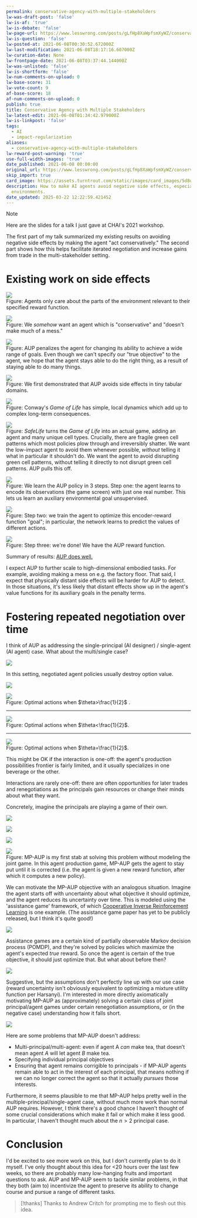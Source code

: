 ```yaml
---
permalink: conservative-agency-with-multiple-stakeholders
lw-was-draft-post: 'false'
lw-is-af: 'true'
lw-is-debate: 'false'
lw-page-url: https://www.lesswrong.com/posts/gLfHp8XaWpfsmXyWZ/conservative-agency-with-multiple-stakeholders
lw-is-question: 'false'
lw-posted-at: 2021-06-08T00:30:52.672000Z
lw-last-modification: 2021-06-08T18:17:16.607000Z
lw-curation-date: None
lw-frontpage-date: 2021-06-08T03:37:44.144000Z
lw-was-unlisted: 'false'
lw-is-shortform: 'false'
lw-num-comments-on-upload: 0
lw-base-score: 31
lw-vote-count: 9
af-base-score: 18
af-num-comments-on-upload: 0
publish: true
title: Conservative Agency with Multiple Stakeholders
lw-latest-edit: 2021-06-08T01:34:42.979000Z
lw-is-linkpost: 'false'
tags:
  - AI
  - impact-regularization
aliases:
  - conservative-agency-with-multiple-stakeholders
lw-reward-post-warning: 'true'
use-full-width-images: 'true'
date_published: 2021-06-08 00:00:00
original_url: https://www.lesswrong.com/posts/gLfHp8XaWpfsmXyWZ/conservative-agency-with-multiple-stakeholders
skip_import: true
card_image: https://assets.turntrout.com/static/images/card_images/5d8db03fe692d0a310f42ec0c249a6b2be892ea6e84ec762.png
description: How to make AI agents avoid negative side effects, especially in multi-stakeholder
  environments.
date_updated: 2025-03-22 12:22:59.421452
---
```









> [!note]
> Here are the slides for a talk I just gave at CHAI's 2021 workshop.

The first part of my talk summarized my existing results on avoiding negative side effects by making the agent "act conservatively." The second part shows how this helps facilitate iterated negotiation and increase gains from trade in the multi-stakeholder setting.

# Existing work on side effects

![](https://assets.turntrout.com/static/images/posts/5d8db03fe692d0a310f42ec0c249a6b2be892ea6e84ec762.avif)
<br/>Figure: Agents only care about the parts of the environment relevant to their specified reward function.

![](https://assets.turntrout.com/static/images/posts/11973d84ffe3b4c8b56ebfe90261e336e126ad93cdda39a5.avif)
<br/>Figure: We _somehow_ want an agent which is "conservative" and "doesn't make much of a mess."

![](https://assets.turntrout.com/static/images/posts/19247989a8c519fbc27fc9d100129444d4ca2f86968a9a8b.avif)
<br/>Figure: AUP penalizes the agent for changing its ability to achieve a wide range of goals. Even though we can't specify our "true objective" to the agent, we hope that the agent stays able to do the right thing, as a result of staying able to do many things.

![](https://assets.turntrout.com/static/images/posts/27b61d7c2b20d763836e0f4205fc5cb0b043d8c999d9513b.avif)
<br/>Figure: We first demonstrated that AUP avoids side effects in tiny tabular domains.

![](https://assets.turntrout.com/static/images/posts/2b563e34fa6fa1f80fcf5992515e3911668f03e0297e547b.avif)
<br/>Figure: Conway's _Game of Life_ has simple, local dynamics which add up to complex long-term consequences.

![](https://assets.turntrout.com/static/images/posts/bc36232e143377cc3fb23ec0eaf31d162c17fa41698f8356.avif)
<br/>Figure: _SafeLife_ turns the _Game of Life_ into an actual game, adding an agent and many unique cell types. Crucially, there are fragile green cell patterns which most policies plow through and irreversibly shatter. We want the low-impact agent to avoid them whenever possible, _without_ telling it what in particular it shouldn't do. We want the agent to avoid disrupting green cell patterns, without telling it directly to not disrupt green cell patterns. AUP pulls this off.

![](https://assets.turntrout.com/static/images/posts/ec7027afd67e6d8d0d76cdf6f6f0ce4f1ca66561460c376e.avif)
<br/>Figure: We learn the AUP policy in 3 steps. Step one: the agent learns to encode its observations (the game screen) with just one real number. This lets us learn an auxiliary environmental goal unsupervised.

![](https://assets.turntrout.com/static/images/posts/8e06d19568bf8cf2aa3f1ae7cb68237f739e7e8526d16e69.avif)
<br/>Figure: Step two: we train the agent to optimize this encoder-reward function "goal"; in particular, the network learns to predict the values of different actions.

![](https://assets.turntrout.com/static/images/posts/ceedff3b01f8e4dd70c483030f9855e623643aa85c40b226.avif)
<br/>Figure: Step three: we're done! We have the AUP reward function.

Summary of results: [AUP does well.](https://avoiding-side-effects.github.io/)

I expect AUP to further scale to high-dimensional embodied tasks. For example, avoiding making a mess on e.g. the factory floor. That said, I expect that physically distant side effects will be harder for AUP to detect. In those situations, it's less likely that distant effects show up in the agent's value functions for its auxiliary goals in the penalty terms.

# Fostering repeated negotiation over time

I think of AUP as addressing the single-principal (AI designer) / single-agent (AI agent) case. What about the multi/single case?

![](https://assets.turntrout.com/static/images/posts/41b1a2924d3be8196845296b9d719eb0a14dfb72ddc63326.avif)

In this setting, negotiated agent policies usually destroy option value.

![](option-value-multiple-stakeholders-conservative-agency.png)

![](https://assets.turntrout.com/static/images/posts/mp-aup-large-theta.avif)
<br/>Figure: Optimal actions when $\theta>\frac{1}{2}$ .

<hr/>

![](https://assets.turntrout.com/static/images/posts/mp-aup-small-theta.avif)
<br/>Figure: Optimal actions when $\theta<\frac{1}{2}$.

<hr/>

![](https://assets.turntrout.com/static/images/posts/mp-aup-half-theta.avif)
<br/>Figure: Optimal actions when $\theta=\frac{1}{2}$.

This might be OK if the interaction is one-off: the agent's production possibilities frontier is fairly limited, and it usually specializes in one beverage or the other.

Interactions are rarely one-off: there are often opportunities for later trades and renegotiations as the principals gain resources or change their minds about what they want.

Concretely, imagine the principals are playing a game of their own.

![](https://assets.turntrout.com/static/images/posts/b54a0b7ddc089960a2a5ae1035ddf99beb74a154ddbe2f55.avif)

![](https://assets.turntrout.com/static/images/posts/5d52ab1d3ba4d05d08be7de2f50b3ef0779c812f2cc23d87.avif)

![](https://assets.turntrout.com/static/images/posts/4b77c2d3940413257bd7ee175cdc0804555877a1a7f553aa.avif)

![](https://assets.turntrout.com/static/images/posts/b02a85f9bec27245725211e667061d61fc401fb75fee59bd.avif)
<br/>Figure: MP-AUP is my first stab at solving this problem without modeling the joint game. In this agent production game, MP-AUP gets the agent to stay put until it is corrected (i.e. the agent is given a new reward function, after which it computes a new policy).

We can motivate the MP-AUP objective with an analogous situation. Imagine the agent starts off with uncertainty about what objective it should optimize, and the agent reduces its uncertainty over time. This is modeled using the 'assistance game' framework, of which [Cooperative Inverse Reinforcement Learning](https://papers.nips.cc/paper/6420-cooperative-inverse-reinforcement-learning) is one example. (The assistance game paper has yet to be publicly released, but I think it's quite good!)

![](https://assets.turntrout.com/static/images/posts/time-step-mp-aup.avif)

Assistance games are a certain kind of partially observable Markov decision process (POMDP), and they're solved by policies which maximize the agent's expected _true_ reward. So once the agent is certain of the true objective, it should just optimize that. But what about before then?

![](https://assets.turntrout.com/static/images/posts/solve-mp-aup.avif)

Suggestive, but the assumptions don't perfectly line up with our use case (reward uncertainty isn't obviously equivalent to optimizing a mixture utility function per Harsanyi). I'm interested in more directly axiomatically motivating MP-AUP as (approximately) solving a certain class of joint principal/agent games under certain renegotiation assumptions, or (in the negative case) understanding how it falls short.

![](https://assets.turntrout.com/static/images/posts/multi-agent-similarities-mp-aup.avif)

Here are some problems that MP-AUP doesn't address:

- Multi-principal/multi-agent: even if agent A _can_ make tea, that doesn’t mean agent _A_ will let agent _B_ make tea.
- Specifying individual principal objectives
- Ensuring that agent remains corrigible to principals - if MP-AUP agents remain able to act in the interest of each principal, that means nothing if we can no longer correct the agent so that it actually _pursues_ those interests.

Furthermore, it seems plausible to me that MP-AUP helps pretty well in the multiple-principal/single-agent case, without much more work than normal AUP requires. However, I think there's a good chance I haven't thought of some crucial considerations which make it fail or which make it less good. In particular, I haven't thought much about the $n>2$ principal case.

# Conclusion

I'd be excited to see more work on this, but I don't currently plan to do it myself. I've only thought about this idea for <20 hours over the last few weeks, so there are probably many low-hanging fruits and important questions to ask. AUP and MP-AUP seem to tackle similar problems, in that they both (aim to) incentivize the agent to preserve its ability to change course and pursue a range of different tasks.

> [!thanks]
> Thanks to Andrew Critch for prompting me to flesh out this idea.
